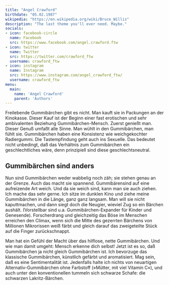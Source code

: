 ```yaml
---
title: "Angel Crawford"
birthdate: "05.02.1987"
wikipedia: "https://en.wikipedia.org/wiki/Bruce_Willis"
description: "The last theme you'll ever need. Maybe."
socials:
- icon: facebook-circle
  name: Facebook
  src: https://www.facebook.com/angel.crawford.ftw
- icon: twitter
  name: Twitter
  src: https://twitter.com/crawford_ftw
  username: crawford_ftw
- icon: instagram
  name: Instagram
  src: https://www.instagram.com/angel_crawford_ftw/
  username: crawford_ftw
menu: 
  main:
    name: 'Angel Crawford'
    parent: 'Authors'
---
```


Freilebende Gummibärchen gibt es nicht. Man kauft sie in Packungen an der Kinokasse. Dieser Kauf ist der Beginn einer fast erotischen und sehr ambivalenten Beziehung Gummibärchen-Mensch. Zuerst genießt man. Dieser Genuß umfaßt alle Sinne. Man wühlt in den Gummibärchen, man fühlt sie. Gummibärchen haben eine Konsistenz wie weichgekochter Radiergummi. Die Tastempfindung geht auch ins Sexuelle. Das bedeutet nicht unbedingt, daß das Verhältnis zum Gummibärchen ein geschlechtliches wäre, denn prinzipiell sind diese geschlechtsneutral.

## Gummibärchen sind anders

Nun sind Gummibärchen weder wabbelig noch zäh; sie stehen genau an der Grenze. Auch das macht sie spannend. Gummibärensind auf eine aufreizende Art weich. Und da sie weich sind, kann man sie auch ziehen. Ich mache das sehr gerne. Ich sitze im dunklen Kino und ziehe meine Gummibärchen in die Länge, ganz ganz langsam. Man will sie nicht kaputtmachen, und dann siegt doch die Neugier, wieviel Zug so ein Bärchen aushält. (Vorstellbar sind u.a. Gummibärchen-Expander für Kinder und Genesende). Forscherdrang und gleichzeitig das Böse im Menschen erreichen den Climax, wenn sich die Mitte des gezerrten Bärchens von Millionen Mikrorissen weiß färbt und gleich darauf das zweigeteilte Stück auf die Finger zurückschnappt.

Man hat ein Gefühl der Macht über das hilflose, nette Gummibärchen. Und wie man damit umgeht: Mensch erkenne dich selbst! Jetzt ist es so, daß Gummibärchen ja nicht gleich Gummibärchen ist. Ich bevorzuge das klassische Gummibärchen, künstlich gefärbt und aromatisiert. Mag sein, daß es eine Sentimentalität ist. Jedenfalls halte ich nichts von neuartigen Alternativ-Gummibärchen ohne Farbstoff (»Mütter, mit viel Vitamin C«), und auch unter den konventionellen tummeln sich schwarze Schafe: die schwarzen Lakritz-Bärchen.